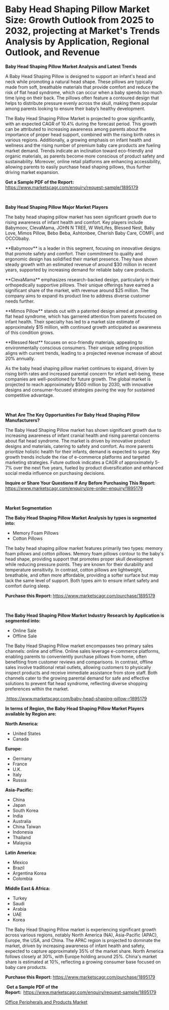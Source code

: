<p><h1>Baby Head Shaping Pillow Market Size: Growth Outlook from 2025 to 2032, projecting at Market's Trends Analysis by Application, Regional Outlook, and Revenue</h1></p><p><strong>Baby Head Shaping Pillow Market Analysis and Latest Trends</strong></p>
<p><p>A Baby Head Shaping Pillow is designed to support an infant's head and neck while promoting a natural head shape. These pillows are typically made from soft, breathable materials that provide comfort and reduce the risk of flat head syndrome, which can occur when a baby spends too much time lying on their back. The pillows often feature a contoured design that helps to distribute pressure evenly across the skull, making them popular among parents looking to ensure their baby’s healthy development.</p><p>The Baby Head Shaping Pillow Market is projected to grow significantly, with an expected CAGR of 10.4% during the forecast period. This growth can be attributed to increasing awareness among parents about the importance of proper head support, combined with the rising birth rates in various regions. Additionally, a growing emphasis on infant health and wellness and the rising number of premium baby care products are fueling market demand. Trends indicate an inclination toward eco-friendly and organic materials, as parents become more conscious of product safety and sustainability. Moreover, online retail platforms are enhancing accessibility, allowing parents to easily purchase head shaping pillows, thus further driving market expansion.</p></p>
<p><strong>Get a Sample PDF of the Report:&nbsp;</strong> <a href="https://www.marketscagr.com/enquiry/request-sample/1895179?utm_campaign=3448&utm_medium=2&utm_source=Github&utm_content=ia&utm_term=28032025&utm_id=baby-head-shaping-pillow">https://www.marketscagr.com/enquiry/request-sample/1895179</a></p>
<p>&nbsp;</p>
<p><strong>Baby Head Shaping Pillow Major Market Players</strong></p>
<p><p>The baby head shaping pillow market has seen significant growth due to rising awareness of infant health and comfort. Key players include Babymoov, ClevaMama, JOHN N TREE, W WelLifes, Blessed Nest, Baby Love, Mimos Pillow, Bebo Beba, Ashtonbee, Cherish Baby Care, COMFI, and OCCObaby.</p><p>**Babymoov** is a leader in this segment, focusing on innovative designs that promote safety and comfort. Their commitment to quality and ergonomic design has solidified their market presence. They have shown steady growth with an estimated revenue of around $30 million in recent years, supported by increasing demand for reliable baby care products.</p><p>**ClevaMama** emphasizes research-backed design, particularly in their orthopedically supportive pillows. Their unique offerings have earned a significant share of the market, with revenue around $25 million. The company aims to expand its product line to address diverse customer needs further.</p><p>**Mimos Pillow** stands out with a patented design aimed at preventing flat head syndrome, which has garnered attention from parents focused on infant health. Their specialty has led to a market size estimate of approximately $15 million, with continued growth anticipated as awareness of this condition grows.</p><p>**Blessed Nest** focuses on eco-friendly materials, appealing to environmentally conscious consumers. Their unique selling proposition aligns with current trends, leading to a projected revenue increase of about 20% annually.</p><p>As the baby head shaping pillow market continues to expand, driven by rising birth rates and increased parental concern for infant well-being, these companies are well-positioned for future growth. The global market is projected to reach approximately $500 million by 2030, with innovative designs and consumer-focused strategies paving the way for sustained competitive advantage.</p></p>
<p>&nbsp;</p>
<p><strong>What Are The Key Opportunities For Baby Head Shaping Pillow Manufacturers?</strong></p>
<p><p>The Baby Head Shaping Pillow market has shown significant growth due to increasing awareness of infant cranial health and rising parental concerns about flat head syndrome. The market is driven by innovative product designs and materials, catering to safety and comfort. As more parents prioritize holistic health for their infants, demand is expected to surge. Key growth trends include the rise of e-commerce platforms and targeted marketing strategies. Future outlook indicates a CAGR of approximately 5-7% over the next five years, fueled by product diversification and enhanced social media influence on purchasing decisions.</p></p>
<p><strong>Inquire or Share Your Questions If Any Before Purchasing This Report:</strong> <a href="https://www.marketscagr.com/enquiry/pre-order-enquiry/1895179?utm_campaign=3448&utm_medium=2&utm_source=Github&utm_content=ia&utm_term=28032025&utm_id=baby-head-shaping-pillow">https://www.marketscagr.com/enquiry/pre-order-enquiry/1895179</a></p>
<p>&nbsp;</p>
<p><strong>Market Segmentation</strong></p>
<p><strong>The Baby Head Shaping Pillow Market Analysis by types is segmented into:</strong></p>
<p><ul><li>Memory Foam Pillows</li><li>Cotton Pillows</li></ul></p>
<p><p>The baby head shaping pillow market features primarily two types: memory foam pillows and cotton pillows. Memory foam pillows contour to the baby's head shape, providing support that promotes proper skull development while reducing pressure points. They are known for their durability and temperature sensitivity. In contrast, cotton pillows are lightweight, breathable, and often more affordable, providing a softer surface but may lack the same level of support. Both types aim to ensure infant safety and comfort during sleep.</p></p>
<p><strong>Purchase this Report:&nbsp;</strong><a href="https://www.marketscagr.com/purchase/1895179?utm_campaign=3448&utm_medium=2&utm_source=Github&utm_content=ia&utm_term=28032025&utm_id=baby-head-shaping-pillow">https://www.marketscagr.com/purchase/1895179</a></p>
<p>&nbsp;</p>
<p><strong>The Baby Head Shaping Pillow Market Industry Research by Application is segmented into:</strong></p>
<p><ul><li>Online Sale</li><li>Offline Sale</li></ul></p>
<p><p>The Baby Head Shaping Pillow market encompasses two primary sales channels: online and offline. Online sales leverage e-commerce platforms, enabling parents to conveniently purchase pillows from home, often benefiting from customer reviews and comparisons. In contrast, offline sales involve traditional retail outlets, allowing customers to physically inspect products and receive immediate assistance from store staff. Both channels cater to the growing parental demand for safe and effective solutions to prevent flat head syndrome, reflecting diverse shopping preferences within the market.</p></p>
<p><a href="https://www.marketscagr.com/baby-head-shaping-pillow-r1895179?utm_campaign=3448&utm_medium=2&utm_source=Github&utm_content=ia&utm_term=28032025&utm_id=baby-head-shaping-pillow">&nbsp;https://www.marketscagr.com/baby-head-shaping-pillow-r1895179</a></p>
<p><strong>In terms of Region, the Baby Head Shaping Pillow Market Players available by Region are:</strong></p>
<p>
    <p> <strong> North America: </strong>
        <ul>
            <li>United States</li>
            <li>Canada</li>
        </ul>
        </p> 
    <p> <strong> Europe: </strong>
        <ul>
            <li>Germany</li>
            <li>France</li>
            <li>U.K.</li>
            <li>Italy</li>
            <li>Russia</li>
        </ul>
        </p> 
    <p> <strong> Asia-Pacific: </strong>
        <ul>
            <li>China</li>
            <li>Japan</li>
            <li>South Korea</li>
            <li>India</li>
            <li>Australia</li>
            <li>China Taiwan</li>
            <li>Indonesia</li>
            <li>Thailand</li>
            <li>Malaysia</li>
        </ul>
        </p> 
    <p> <strong> Latin America: </strong>
        <ul>
            <li>Mexico</li>
            <li>Brazil</li>
            <li>Argentina Korea</li>
            <li>Colombia</li>
        </ul>
        </p> 
    <p> <strong> Middle East & Africa: </strong>
        <ul>
            <li>Turkey</li>
            <li>Saudi</li>
            <li>Arabia</li>
            <li>UAE</li>
            <li>Korea</li>
        </ul>
    </p>
    </p>
<p><p>The Baby Head Shaping Pillow market is experiencing significant growth across various regions, notably North America (NA), Asia-Pacific (APAC), Europe, the USA, and China. The APAC region is projected to dominate the market, driven by increasing awareness of infant health and safety, expected to capture approximately 35% of the market share. North America follows closely at 30%, with Europe holding around 25%. China's market share is estimated at 10%, reflecting a growing consumer base focused on baby care products.</p></p>
<p><strong>Purchase this Report: </strong><a href="https://www.marketscagr.com/purchase/1895179?utm_campaign=3448&utm_medium=2&utm_source=Github&utm_content=ia&utm_term=28032025&utm_id=baby-head-shaping-pillow">https://www.marketscagr.com/purchase/1895179</a></p>
<p>&nbsp;<strong>Get a Sample PDF of the Report:&nbsp;&nbsp;</strong><a href="https://www.marketscagr.com/enquiry/request-sample/1895179?utm_campaign=3448&utm_medium=2&utm_source=Github&utm_content=ia&utm_term=28032025&utm_id=baby-head-shaping-pillow">https://www.marketscagr.com/enquiry/request-sample/1895179</a></p>
<p><strong></strong></p>
<p><p><a href="https://github.com/lestymbango/Market-Research-Report-List-1/blob/main/office-peripherals-and-products-market.md?utm_campaign=3448&utm_medium=2&utm_source=Github&utm_content=ia&utm_term=28032025&utm_id=baby-head-shaping-pillow">Office Peripherals and Products Market</a></p></p>